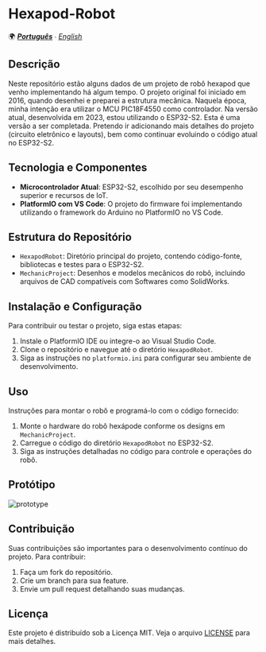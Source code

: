 # Hexapod-Robot

🌍 *[**Português**](README.md) ∙ [English](README_en.md)*

## Descrição
Neste repositório estão alguns dados de um projeto de robô hexapod que venho implementando há algum tempo. O projeto original foi iniciado em 2016, quando desenhei e preparei a estrutura mecânica. Naquela época, minha intenção era utilizar o MCU PIC18F4550 como controlador. Na versão atual, desenvolvida em 2023, estou utilizando o ESP32-S2. Esta é uma versão a ser completada. Pretendo ir adicionando mais detalhes do projeto (circuito eletrônico e layouts), bem como continuar evoluindo o código atual no ESP32-S2.

## Tecnologia e Componentes
- **Microcontrolador Atual**: ESP32-S2, escolhido por seu desempenho superior e recursos de IoT.
- **PlatformIO com VS Code**: O projeto do firmware foi implementando utilizando o framework do Arduino no PlatformIO no VS Code.

## Estrutura do Repositório
- `HexapodRobot`: Diretório principal do projeto, contendo código-fonte, bibliotecas e testes para o ESP32-S2.
- `MechanicProject`: Desenhos e modelos mecânicos do robô, incluindo arquivos de CAD compatíveis com Softwares como SolidWorks.

## Instalação e Configuração
Para contribuir ou testar o projeto, siga estas etapas:
1. Instale o PlatformIO IDE ou integre-o ao Visual Studio Code.
2. Clone o repositório e navegue até o diretório `HexapodRobot`.
3. Siga as instruções no `platformio.ini` para configurar seu ambiente de desenvolvimento.

## Uso
Instruções para montar o robô e programá-lo com o código fornecido:
1. Monte o hardware do robô hexápode conforme os designs em `MechanicProject`.
2. Carregue o código do diretório `HexapodRobot` no ESP32-S2.
3. Siga as instruções detalhadas no código para controle e operações do robô.

## Protótipo

![prototype](./resource/prototype.gif)

## Contribuição
Suas contribuições são importantes para o desenvolvimento contínuo do projeto. Para contribuir:
1. Faça um fork do repositório.
2. Crie um branch para sua feature.
3. Envie um pull request detalhando suas mudanças.

## Licença
Este projeto é distribuído sob a Licença MIT. Veja o arquivo [LICENSE](LICENSE) para mais detalhes.

